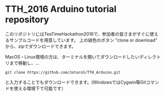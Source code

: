 # TTH_2016 Arduino tutorial repository

このリポジトリにはTeaTimeHackathon2016で、参加者の皆さまがすぐに使えるサンプルコードを用意しています。
上の緑色のボタン "clone or download" から、zipでダウンロードできます。

MacOS・Linux環境の方は、ターミナルを開いてダウンロードしたいディレクトリまで移動し、...

`git clone https://github.com/JotaroS/TTH_Arduino.git `

と入力することでもダウンロードできます。(WindowsではCygwin等Gitコマンドを使える環境下で可能です）
